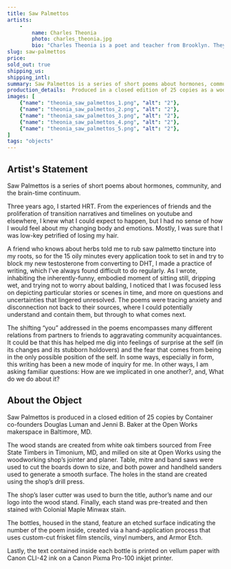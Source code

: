 ```yaml
---
title: Saw Palmettos
artists:
    -
        name: Charles Theonia
        photo: charles_theonia.jpg
        bio: "Charles Theonia is a poet and teacher from Brooklyn. They are the author of _Which One Is the Bridge_ (Topside Press, 2015) and coeditor of Femmescapes, a magazine of queer and trans affinities with femmeness. Their work has appeared in publications including _Cosmonauts Avenue_, _Glittermob_, _The Felt_, _The Wanderer_, _Queen Mobs Teahouse_, and the _Brooklyn Poets anthology_, and they have collaborated with visual artists Abigail Lloyd, Aniahs Gnay, and Sarah E. Brook. They teach literacy skills at the Borough of Manhattan Community College and are an MFA candidate in poetry at Brooklyn College."
slug: saw-palmettos
price:
sold_out: true
shipping_us: 
shipping_intl: 
summary: Saw Palmettos is a series of short poems about hormones, community, and the brain-time continuum.
production_details:  Produced in a closed edition of 25 copies as a wooden display stand holding 30 tincture bottles.
images: [
    {"name": "theonia_saw_palmettos_1.png", "alt": "2"},
    {"name": "theonia_saw_palmettos_2.png", "alt": "2"},
    {"name": "theonia_saw_palmettos_3.png", "alt": "2"},
    {"name": "theonia_saw_palmettos_4.png", "alt": "2"},
    {"name": "theonia_saw_palmettos_5.png", "alt": "2"},
]
tags: "objects"
---
```


## Artist's Statement

Saw Palmettos is a series of short poems about hormones, community, and the brain-time continuum.

Three years ago, I started HRT. From the experiences of friends and the proliferation of transition narratives and timelines on youtube and elsewhere, I knew what I could expect to happen, but I had no sense of how I would feel about my changing body and emotions. Mostly, I was sure that I was low-key petrified of losing my hair.

A friend who knows about herbs told me to rub saw palmetto tincture into my roots, so for the 15 oily minutes every application took to set in and try to block my new testosterone from converting to DHT, I made a practice of writing, which I’ve always found difficult to do regularly. As I wrote, inhabiting the inherently-funny, embodied moment of sitting still, dripping wet, and trying not to worry about balding, I noticed that I was focused less on depicting particular stories or scenes in time, and more on questions and uncertainties that lingered unresolved. The poems were tracing anxiety and disconnection not back to their sources, where I could potentially understand and contain them, but through to what comes next.

The shifting “you” addressed in the poems encompasses many different relations from partners to friends to aggravating community acquaintances. It could be that this has helped me dig into feelings of surprise at the self (in its changes and its stubborn holdovers) and the fear that comes from being in the only possible position of the self. In some ways, especially in form, this writing has been a new mode of inquiry for me. In other ways, I am asking familiar questions: How are we implicated in one another?, and, What do we do about it?

## About the Object

Saw Palmettos is produced in a closed edition of 25 copies by Container co-founders Douglas Luman and Jenni B. Baker at the Open Works makerspace in Baltimore, MD.

The wood stands are created from white oak timbers sourced from Free State Timbers in Timonium, MD, and milled on site at Open Works using the woodworking shop’s jointer and planer. Table, mitre and band saws were used to cut the boards down to size, and both power and handheld sanders used to generate a smooth surface. The holes in the stand are created using the shop’s drill press.

The shop’s laser cutter was used to burn the title, author’s name and our logo into the wood stand. Finally, each stand was pre-treated and then stained with Colonial Maple Minwax stain.

The bottles, housed in the stand, feature an etched surface indicating the number of the poem inside, created via a hand-application process that uses custom-cut frisket film stencils, vinyl numbers, and Armor Etch.

Lastly, the text contained inside each bottle is printed on vellum paper with Canon CLI-42 ink on a Canon Pixma Pro-100 inkjet printer.